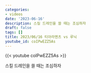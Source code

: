 ```yaml
---
categories:
- videos
date: '2023-06-16'
description: 스킬 드레인을 쓸 때는 조심하자
draft: false
tags: []
title: 2023/06/16 티아라멘츠 vs 루닉
youtube_id: coIPwEZZ5As
---
```



{{< youtube coIPwEZZ5As >}}

스킬 드레인을 쓸 때는 조심하자
